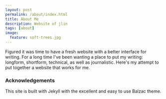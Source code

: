 ```yaml
---
layout: post
permalink: /about/index.html
title: About Me
description: Website of jlin 
tags: [about]
image:
  feature: soft-trees.jpg
---
```


Figured it was time to have a fresh website with a better interface for writing. For a long time I've been wanting a place to put my writing: longform, shortform, technical, as well as journalistic. Here's my attempt to put together a website that works for me.

### Acknowledgements
This site is built with Jekyll with the excellent and easy to use Balzac theme.

